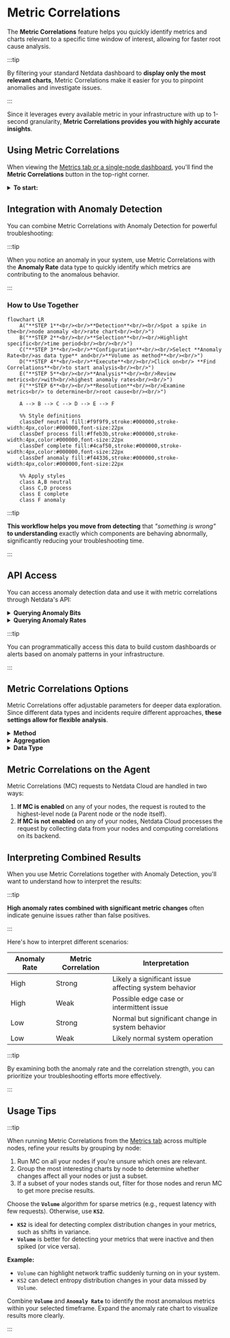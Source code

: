 # Metric Correlations

The **Metric Correlations** feature helps you quickly identify metrics and charts relevant to a specific time window of interest, allowing for faster root cause analysis.

:::tip

By filtering your standard Netdata dashboard to **display only the most relevant charts**, Metric Correlations make it easier for you to pinpoint anomalies and investigate issues.

:::

Since it leverages every available metric in your infrastructure with up to 1-second granularity, **Metric Correlations provides you with highly accurate insights**.

## Using Metric Correlations

When viewing the [Metrics tab or a single-node dashboard](/docs/dashboards-and-charts/metrics-tab-and-single-node-tabs.md), you'll find the **Metric Correlations** button in the top-right corner.

<details>
<summary><strong>To start:</strong></summary><br/>

1. Click **Metric Correlations**.
2. Highlight a selection of metrics on a single chart. **The selected timeframe must be at least 15 seconds**.
3. The menu displays details about your selected area and reference baseline. Metric Correlations compares your highlighted window to a reference baseline, which is four times its length and precedes it immediately.
4. Click **Find Correlations**.

:::note

This button is only active if you've selected a valid timeframe.

:::

5. **The process evaluates all your available metrics and returns a filtered Netdata dashboard** showing only the most changed metrics between the baseline and your highlighted window.
6. If needed, select another window and press **Find Correlations** again to refine your analysis.

</details>

## Integration with Anomaly Detection

You can combine Metric Correlations with Anomaly Detection for powerful troubleshooting:

:::tip

When you notice an anomaly in your system, use Metric Correlations with the **Anomaly Rate** data type to quickly identify which metrics are contributing to the anomalous behavior.

:::

### How to Use Together

```mermaid
flowchart LR
    A("**STEP 1**<br/><br/>**Detection**<br/><br/>Spot a spike in the<br/>node anomaly <br/>rate chart<br/><br/>")
    B("**STEP 2**<br/><br/>**Selection**<br/><br/>Highlight specific<br/>time period<br/><br/><br/>")
    C("**STEP 3**<br/><br/>**Configuration**<br/><br/>Select **Anomaly Rate<br/>as data type** and<br/>**Volume as method**<br/><br/>")
    D("**STEP 4**<br/><br/>**Execute**<br/><br/>Click on<br/> **Find Correlations**<br/>to start analysis<br/><br/>")
    E("**STEP 5**<br/><br/>**Analysis**<br/><br/>Review metrics<br/>with<br/>highest anomaly rates<br/><br/>")
    F("**STEP 6**<br/><br/>**Resolution**<br/><br/>Examine metrics<br/> to determine<br/>root cause<br/><br/>")
    
    A --> B --> C --> D --> E --> F
    
    %% Style definitions
    classDef neutral fill:#f9f9f9,stroke:#000000,stroke-width:4px,color:#000000,font-size:22px
    classDef process fill:#ffeb3b,stroke:#000000,stroke-width:4px,color:#000000,font-size:22px
    classDef complete fill:#4caf50,stroke:#000000,stroke-width:4px,color:#000000,font-size:22px
    classDef anomaly fill:#f44336,stroke:#000000,stroke-width:4px,color:#000000,font-size:22px
    
    %% Apply styles
    class A,B neutral
    class C,D process
    class E complete
    class F anomaly
```

:::tip

**This workflow helps you move from detecting** that *"something is wrong"* **to understanding** exactly which components are behaving abnormally, significantly reducing your troubleshooting time.

:::

## API Access

You can access anomaly detection data and use it with metric correlations through Netdata's API:

<details>
<summary><strong>Querying Anomaly Bits</strong></summary><br/>

To get the anomaly bits for any metric, add the `options=anomaly-bit` parameter to your API query:

```
https://your-netdata-node/api/v1/data?chart=system.cpu&dimensions=user&after=-60&options=anomaly-bit
```

Sample response:

```json
{
  "labels": [
    "time",
    "user"
  ],
  "data": [
    [
      1684852570,
      0
    ],
    [
      1684852569,
      0
    ],
    [
      1684852568,
      0
    ],
    [
      1684852567,
      0
    ],
    [
      1684852566,
      0
    ],
    [
      1684852565,
      0
    ],
    [
      1684852564,
      0
    ],
    [
      1684852563,
      0
    ],
    [
      1684852562,
      0
    ],
    [
      1684852561,
      0
    ]
  ]
}
```

</details>

<details>
<summary><strong>Querying Anomaly Rates</strong></summary><br/>

For anomaly rates over a time window, use the same parameter but with aggregated data:

```
https://your-netdata-node/api/v1/data?chart=system.cpu&dimensions=user&after=-600&before=0&points=10&options=anomaly-bit
```

Sample response showing the percentage of time each metric was anomalous:

```json
{
  "labels": [
    "time",
    "user"
  ],
  "data": [
    [
      1684852770,
      0
    ],
    [
      1684852710,
      20
    ],
    [
      1684852650,
      0
    ],
    [
      1684852590,
      10
    ],
    [
      1684852530,
      0
    ],
    [
      1684852470,
      0
    ],
    [
      1684852410,
      30
    ],
    [
      1684852350,
      0
    ],
    [
      1684852290,
      0
    ],
    [
      1684852230,
      0
    ]
  ]
}
```

</details>

:::tip

You can programmatically access this data to build custom dashboards or alerts based on anomaly patterns in your infrastructure.

:::

## Metric Correlations Options

Metric Correlations offer adjustable parameters for deeper data exploration. Since different data types and incidents require different approaches, **these settings allow for flexible analysis**.

<details>
<summary><strong>Method</strong></summary><br/>

Two algorithms are available for scoring metrics based on changes between the baseline and highlight windows:

* **`KS2` (Kolmogorov-Smirnov Test)**: A statistical method comparing distributions between the highlighted and baseline windows to detect significant changes. [Implementation details](https://github.com/netdata/netdata/blob/d917f9831c0a1638ef4a56580f321eb6c9a88037/database/metric_correlations.c#L212).
* **`Volume`**: A heuristic approach based on percentage change in averages, designed to handle edge cases. [Implementation details](https://github.com/netdata/netdata/blob/d917f9831c0a1638ef4a56580f321eb6c9a88037/database/metric_correlations.c#L516).

</details>

<details>
<summary><strong>Aggregation</strong></summary><br/>

To accommodate different window lengths, Netdata aggregates your raw data as needed. The default aggregation method is `Average`, but you can also choose `Median`, `Min`, `Max`, or `Stddev`.
</details>

<details>
<summary><strong>Data Type</strong></summary><br/>

Netdata assigns an [Anomaly Bit](https://github.com/netdata/netdata/tree/master/src/ml#anomaly-bit) to each of your metrics in real-time, flagging whether it deviates significantly from normal behavior. You can analyze either raw data or anomaly rates:

* **`Metrics`**: Runs Metric Correlations on your raw metric values.
* **`Anomaly Rate`**: Runs Metric Correlations on anomaly rates for each of your metrics.

</details>

## Metric Correlations on the Agent

Metric Correlations (MC) requests to Netdata Cloud are handled in two ways:

1. **If MC is enabled** on any of your nodes, the request is routed to the highest-level node (a Parent node or the node itself).
2. **If MC is not enabled** on any of your nodes, Netdata Cloud processes the request by collecting data from your nodes and computing correlations on its backend.

## Interpreting Combined Results

When you use Metric Correlations together with Anomaly Detection, you'll want to understand how to interpret the results:

:::tip

**High anomaly rates combined with significant metric changes** often indicate genuine issues rather than false positives.

:::

Here's how to interpret different scenarios:

| Anomaly Rate | Metric Correlation | Interpretation                                       |
|--------------|--------------------|------------------------------------------------------|
| High         | Strong             | Likely a significant issue affecting system behavior |
| High         | Weak               | Possible edge case or intermittent issue             |
| Low          | Strong             | Normal but significant change in system behavior     |
| Low          | Weak               | Likely normal system operation                       |

:::tip

By examining both the anomaly rate and the correlation strength, you can prioritize your troubleshooting efforts more effectively.

:::

## Usage Tips

:::tip

When running Metric Correlations from the [Metrics tab](/docs/dashboards-and-charts/metrics-tab-and-single-node-tabs.md) across multiple nodes, refine your results by grouping by node:

1. Run MC on all your nodes if you're unsure which ones are relevant.
2. Group the most interesting charts by node to determine whether changes affect all your nodes or just a subset.
3. If a subset of your nodes stands out, filter for those nodes and rerun MC to get more precise results.

Choose the **`Volume`** algorithm for sparse metrics (e.g., request latency with few requests). Otherwise, use **`KS2`**.

- **`KS2`** is ideal for detecting complex distribution changes in your metrics, such as shifts in variance.
- **`Volume`** is better for detecting your metrics that were inactive and then spiked (or vice versa).

**Example:**

- `Volume` can highlight network traffic suddenly turning on in your system.
- `KS2` can detect entropy distribution changes in your data missed by `Volume`.

Combine **`Volume`** and **`Anomaly Rate`** to identify the most anomalous metrics within your selected timeframe. Expand the anomaly rate chart to visualize results more clearly.

:::